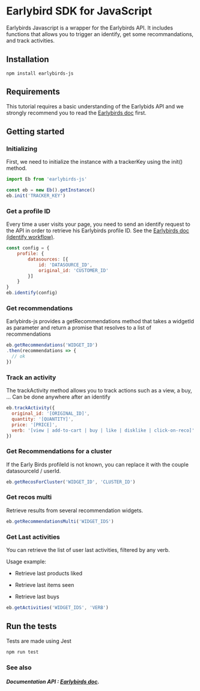 # Earlybird SDK for JavaScript

Earlybirds Javascript is a wrapper for the Earlybirds API.
It includes functions that allows you to trigger an identify, get some recommandations, and track activities.

## Installation

```
npm install earlybirds-js
```

## Requirements

This tutorial requires a basic understanding of the Earlybids API and we strongly recommend you to read the [Earlybirds doc](doc.early-birds.fr) first.

## Getting started

### Initializing
First, we need to initialize the instance with a trackerKey using the init() method.
```js
import Eb from 'earlybirds-js'

const eb = new Eb().getInstance()
eb.init('TRACKER_KEY')
```
### Get a profile ID 
Every time a user visits your page, you need to send an identify request to the API in order to retrieve his Earlybirds profile ID. See the [Earlybirds doc (identify workflow)](http://doc.early-birds.fr/images/identify.png).

```js
const config = {
    profile: {
        datasources: [{
            id: 'DATASOURCE_ID',
            original_id: 'CUSTOMER_ID'
        }]
    }
}
eb.identify(config)
```

### Get recommendations
Earlybirds-js provides a getRecommendations method that takes a widgetId as parameter
and return a promise that resolves to a list of recommendations

```js
eb.getRecommendations('WIDGET_ID')
.then(recommendations => {
  // ok
})
```

### Track an activity
The trackActivity method allows you to track actions such as a view, a buy, ...
Can be done anywhere after an identify
```js
eb.trackActivity({
  original_id: '[ORIGINAL_ID]',
  quantity: '[QUANTITY]',
  price: '[PRICE]',
  verb: '[view | add-to-cart | buy | like | disklike | click-on-reco]'
})
```

### Get Recommendations for a cluster
If the Early Birds profileId is not known, you can replace it with the couple datasourceId / userId.
```js
eb.getRecosForCluster('WIDGET_ID', 'CLUSTER_ID')
```

### Get recos multi
Retrieve results from several recommendation widgets.
```js
eb.getRecommendationsMulti('WIDGET_IDS')
```

### Get Last activities
You can retrieve the list of user last activities, filtered by any verb.

Usage example:

- Retrieve last products liked

- Retrieve last items seen

- Retrieve last buys

```js
eb.getActivities('WIDGET_IDS', 'VERB')
```

## Run the tests
Tests are made using Jest
```bash
npm run test
```
### See also
##### Documentation API : [Earlybirds doc](doc.early-birds.fr).
